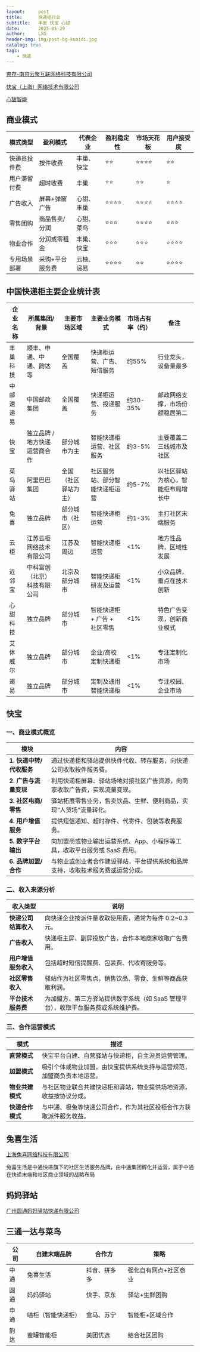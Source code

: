 ```yaml
---
layout:     post
title:      快递柜行业
subtitle:   丰巢 快宝 心甜
date:       2025-05-29
author:     LXG
header-img: img/post-bg-kuaidi.jpg
catalog: true
tags:
    - 快递
---
```


[爽存-南京云聚互联网络科技有限公司](http://www.yunjuhl.com/question)

[快宝（上海）网络技术有限公司](https://www.tianyancha.com/company/686004311)

[心甜智能](https://www.xintiangui.com/open/cabinet)

## 商业模式

| 模式类型         | 盈利模式             | 代表企业       | 盈利稳定性 | 市场天花板 | 用户接受度 |
|------------------|----------------------|----------------|------------|------------|--------------|
| 快递员投件费     | 按件收费              | 丰巢、快宝     | ⭐⭐         | ⭐⭐⭐⭐        | ⭐⭐            |
| 用户滞留付费     | 超时收费              | 丰巢           | ⭐⭐         | ⭐⭐          | ⭐            |
| 广告收入         | 屏幕+弹窗广告          | 心甜、丰巢     | ⭐⭐⭐⭐       | ⭐⭐⭐⭐        | ⭐⭐⭐⭐          |
| 零售团购         | 商品售卖/分润          | 心甜、菜鸟     | ⭐⭐⭐       | ⭐⭐⭐⭐        | ⭐⭐⭐           |
| 物业合作         | 分润或零租金           | 丰巢、快宝     | ⭐⭐⭐       | ⭐⭐⭐         | ⭐⭐⭐⭐          |
| 专用场景部署     | 采购+平台服务费        | 云柚、递易     | ⭐⭐⭐⭐      | ⭐⭐          | ⭐⭐⭐⭐          |

## 中国快递柜主要企业统计表

| 企业名称     | 所属集团/背景               | 主要市场区域        | 主要业务模式                     | 市场占有率（约） | 备注                                  |
|--------------|-----------------------------|---------------------|---------------------------------|------------------|---------------------------------------|
| 丰巢科技     | 顺丰、申通、中通、韵达等     | 全国覆盖            | 快递柜运营、广告、短信服务       | 约55%            | 行业龙头，设备量最多                    |
| 中邮速递易   | 中国邮政集团                | 全国覆盖            | 快递柜运营、投递服务             | 约30-35%         | 邮政网络支撑，市场份额稳居第二           |
| 快宝         | 独立品牌 / 地方快递运营商合作 | 部分城市为主         | 智能快递柜运营、社区服务         | 约3-5%           | 主要覆盖二三线城市及社区                  |
| 菜鸟驿站     | 阿里巴巴集团                | 全国（社区驿站为主） | 社区服务站、部分智能快递柜运营   | 约5-7%           | 以社区驿站为核心，智能柜布局增长中        |
| 兔喜         | 独立品牌                    | 部分城市（社区）     | 智能快递柜运营                  | 约1-3%           | 主打社区末端服务                        |
| 云柜         | 江苏云柜网络技术有限公司     | 江苏及周边           | 智能快递柜运营                  | <1%              | 地方性品牌，区域性发展                   |
| 近邻宝       | 中科富创（北京）科技有限公司 | 北京及部分城市        | 智能快递柜研发及运营            | <1%              | 小众品牌，重点在技术创新                  |
| 心甜科技     | 独立品牌                    | 部分城市             | 智能快递柜 + 广告 + 社区零售    | <1%              | 特色广告变现，创新商业模式                 |
| 艾体威尔     | 独立品牌                    | 部分城市             | 企业/高校定制快递柜             | <1%              | 专注定制化市场                          |
| 递易         | 独立品牌                    | 部分城市             | 定制及通用智能快递柜            | <1%              | 专注校园、企业市场                      |

## 快宝

### 一、商业模式概览

| 模块                   | 内容                                                                 |
|------------------------|----------------------------------------------------------------------|
| **1. 快递中转/代收服务** | 通过快递柜和驿站提供快件代收、转存服务，向快递公司收取按件服务费。                    |
| **2. 广告与流量变现**     | 利用快递柜屏幕、驿站场地对接社区广告资源，向商家收取广告费，实现流量变现。             |
| **3. 社区电商/零售**     | 驿站拓展零售业务，售卖饮品、生鲜、便利商品，实现“人货场”流量转化。                    |
| **4. 用户增值服务**      | 提供短信通知、超时存件、代寄件、包装等收费服务。                                     |
| **5. 数字平台输出**      | 向加盟商或物业输出运营系统、App、小程序等工具，收取平台服务或 SaaS 费用。              |
| **6. 品牌加盟/合作**     | 与物业或创业者合作建设驿站，平台提供系统和品牌支持，收取技术服务费或运营分成。        |

### 二、收入来源分析

| 收入类型             | 说明                                                                 |
|----------------------|----------------------------------------------------------------------|
| **快递公司结算收入**   | 向快递企业按派件量收取使用费，通常为每件 0.2~0.3 元。                                |
| **广告收入**           | 快递柜主屏、副屏投放广告，合作本地商家收取广告费用。                                  |
| **用户增值服务收入**   | 包括超时短信提醒费、包装费、代收寄服务等。                                            |
| **社区零售收入**       | 驿站作为社区零售点，销售饮品、零食、生鲜等商品获取利润。                              |
| **平台技术服务费**     | 为加盟方、第三方驿站提供数字系统（如 SaaS 管理平台），收取平台服务费或系统维护费。      |

### 三、合作运营模式

| 模式           | 描述                                                                 |
|----------------|----------------------------------------------------------------------|
| **直营模式**     | 快宝平台自建、自营驿站与快递柜，自主派员运营管理。                                 |
| **加盟模式**     | 吸引个体或物业加盟，由快宝提供系统支持与运营规范，加盟商负责本地运营。               |
| **物业共建模式** | 与社区物业联合共建快递柜和驿站，物业提供场地资源，收益按协议分成。                    |
| **快递合作模式** | 与中通、极兔等快递公司合作，作为其社区投柜合作方获取派件服务收益。

## 兔喜生活

[上海兔喜网络科技有限公司](https://tuxi.com/html/apply-kdcs.html)

兔喜生活是中通快递旗下的社区生活服务品牌，由中通集团孵化并运营，属于中通在快递末端和社区商业领域的战略布局

## 妈妈驿站

[广州圆通妈妈驿站快递有限公司](https://www.mamayz.com/homePage?name=mainContent)

## 三通一达与菜鸟

| 公司   | 自建末端品牌       | 合作方          | 策略                     |
|--------|--------------------|-----------------|--------------------------|
| 中通   | 兔喜生活           | 抖音、拼多多    | 强化自有网点+社区商业    |
| 圆通   | 妈妈驿站           | 快手、京东      | 驿站+生鲜团购           |
| 申通   | 喵柜（智能快递柜） | 盒马、苏宁      | 智能柜+区域合作         |
| 韵达   | 蜜罐智能柜         | 美团优选        | 结合社区团购            |























